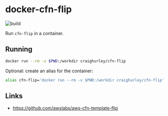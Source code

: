# docker-cfn-flip

![build](https://github.com/craighurley/docker-cfn-flip/workflows/build/badge.svg)

Run `cfn-flip` in a container.

## Running

```sh
docker run --rm -v $PWD:/workdir craighurley/cfn-flip
```

Optional: create an alias for the container:

```sh
alias cfn-flip='docker run --rm -v $PWD:/workdir craighurley/cfn-flip'
```

## Links

- <https://github.com/awslabs/aws-cfn-template-flip>

